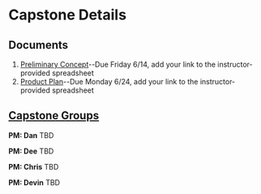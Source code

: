 # Capstone Details

## Documents
1. [Preliminary Concept](/concept.md)--Due Friday 6/14, add your link to the instructor-provided spreadsheet
1. [Product Plan](/product-plan.md)--Due Monday 6/24, add your link to the instructor-provided spreadsheet

## [Capstone Groups](/groups.md)
**PM: Dan**
TBD

**PM: Dee**
TBD

**PM: Chris**
TBD

**PM: Devin**
TBD
